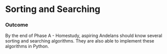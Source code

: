 # Sorting and Searching

### Outcome
By the end of Phase A - Homestudy, aspiring Andelans should know several sorting and searching algorithms. They are also able to implement these algorithms in Python.
